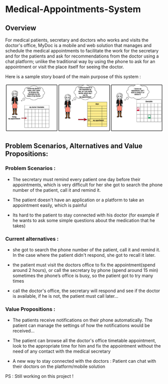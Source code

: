 # Medical-Appointments-System


## Overview

For medical patients, secretary and doctors who works and visits the doctor's office, MyDoc is a
mobile and web solution that manages and schedule the medical appointments to facilitate the work for the
secretary and for the patients and ask for recommendations from the doctor using a chat platform;
unlike the traditional way by using the phone to ask for an appointment or visit the place itself for
seeing the doctor.

Here is a sample story board of the main purpose of this system : 

![](Images/storyBoard.png)


##  Problem Scenarios, Alternatives and Value Propositions: 

### Problem Scenarios : 

- The secretary must remind
every patient one day before
their appointments, which is
very difficult for her she got to search the phone
number of the patient, call it
and remind it.

- The patient doesn't have an
application or a platform to
take an appointment easily,
which is painful


- Its hard to the patient to stay
connected with his doctor (for
example if he wants to ask
some simple questions about
the medication that he takes)



### Current alternatives : 

- she got to search the phone
number of the patient, call it
and remind it.
In the case where the patient
didn't respond, she got to recall
it later.

- the patient must visit the
doctors office to fix the
appointment(spend around 2
hours), or call the secretary by
phone (spend around 15 min)
sometimes the phone’s office is
busy, so the patient got to try
many times

- call the doctor's office, the
secretary will respond and see
if the doctor is available, if he is
not, the patient must call later... 


### Value Propositions : 
- The patients receive
notifications on their phone
automatically.
The patient can manage the
settings of how the
notifications would be
received...

- The patient can browse all the
doctor's office timetable
appointment, look to the
appropriate time for him and fix
the appointment without the
need of any contact with the
medical secretary

- A new way to stay connected
with the doctors :
Patient can chat with their
doctors on the
platform/mobile solution



PS : Still working on this project !

